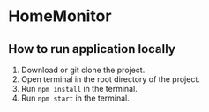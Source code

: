 # HomeMonitor

## How to run application locally

1. Download or git clone the project.
2. Open terminal in the root directory of the project.
3. Run `npm install` in the terminal.
4. Run `npm start` in the terminal.